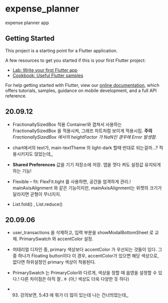 # expense_planner

expense planner app

## Getting Started

This project is a starting point for a Flutter application.

A few resources to get you started if this is your first Flutter project:

- [Lab: Write your first Flutter app](https://flutter.dev/docs/get-started/codelab)
- [Cookbook: Useful Flutter samples](https://flutter.dev/docs/cookbook)

For help getting started with Flutter, view our
[online documentation](https://flutter.dev/docs), which offers tutorials,
samples, guidance on mobile development, and a full API reference.

## 20.09.12
- FractionallySizedBox 적용
Container와 겹쳐서 사용하는 FractionallySizedBox 을 적용시켜, 그래프 차트처럼 보이게 적용시킴.
**주의** _FractionallySizedBox 에서의 heightFactor 가 NaN인 경우에 Error 발생함._

- chart에서의 text가, main-textTheme 의 light-dark 할때 반대로 되는걸까...? 적용시키지도 않았는데,,

- **Shared Preferences** 값을 기기 저장소에 저장. 앱을 껏다 켜도 설정값 유지되게 하는 기능!

- Flexible – fit: FlexFit.tight 를 사용하면, 공간을 엄격하게 관리.!
mainAxisAlignment 와 같은 기능이지만, mainAxisAlignment는 위젯의 크기가 달라지면 균형이 무너지지.

- List.fold() , List.reduce()

## 20.09.06
- user_transactions 을 삭제하고,
입력 부분을 showModalBottomSheet 로 교체.
PrimarySwatch 와 accentColor 설정.

- 머테리얼 디자인 중, primary 색상보다 accentColor 가 우선되는 것들이 있다.
그 중 하나가 Floating button이다
이 경우, accentColor가 있으면 해당 색상으로, 없다면 하위설정인 primary 색상이 적용된다.

- PrimarySwatch 는 PrimaryColor와 다르게, 색상을 정할 때 음영을 설정할 수 있다.!
다른 차이점은 아직 잘..ㅎ  (아,! 색상도 더욱 다양한 듯 하다)

- 93. 강의보면, 5:43 에 뭐가 더 많이 있는데 나는 건너띄었는데,,

